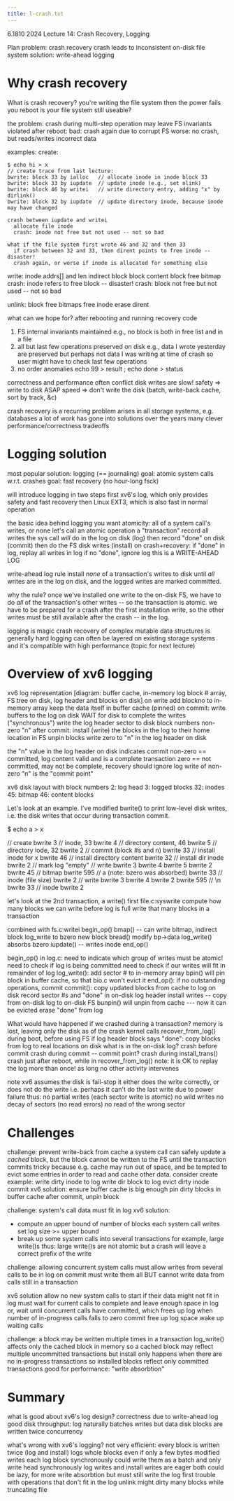 ```yaml
---
title: l-crash.txt
---
```

6.1810 2024 Lecture 14: Crash Recovery, Logging

Plan
  problem: crash recovery
    crash leads to inconsistent on-disk file system
  solution:
    write-ahead logging

# Why crash recovery

What is crash recovery?
  you're writing the file system
  then the power fails
  you reboot
  is your file system still useable?

the problem:
  crash during multi-step operation
  may leave FS invariants violated
  after reboot:
    bad: crash again due to corrupt FS
    worse: no crash, but reads/writes incorrect data

examples:
  create:
  
    $ echo hi > x
    // create trace from last lecture:
    bwrite: block 33 by ialloc   // allocate inode in inode block 33
    bwrite: block 33 by iupdate  // update inode (e.g., set nlink)
    bwrite: block 46 by writei   // write directory entry, adding "x" by dirlink()
    bwrite: block 32 by iupdate  // update directory inode, because inode may have changed

    crash between iupdate and writei
      allocate file inode
      crash: inode not free but not used -- not so bad

    what if the file system first wrote 46 and 32 and then 33
      if crash between 32 and 33, then dirent points to free inode -- disaster!
      crash again, or worse if inode is allocated for something else

  write:
    inode addrs[] and len
    indirect block
    block content
    block free bitmap
    crash: inode refers to free block -- disaster!
    crash: block not free but not used -- not so bad
    
  unlink:
    block free bitmaps
    free inode
    erase dirent

what can we hope for?
  after rebooting and running recovery code
  1. FS internal invariants maintained
     e.g., no block is both in free list and in a file
  2. all but last few operations preserved on disk
     e.g., data I wrote yesterday are preserved
     but perhaps not data I was writing at time of crash
     so user might have to check last few operations
  3. no order anomalies
     echo 99 > result ; echo done > status

correctness and performance often conflict
  disk writes are slow!
  safety => write to disk ASAP
  speed => don't write the disk (batch, write-back cache, sort by track, &c)

crash recovery is a recurring problem
  arises in all storage systems, e.g. databases
  a lot of work has gone into solutions over the years
  many clever performance/correctness tradeoffs

# Logging solution

most popular solution: logging (== journaling)
  goal: atomic system calls w.r.t. crashes
  goal: fast recovery (no hour-long fsck)

will introduce logging in two steps
  first xv6's log, which only provides safety and fast recovery
  then Linux EXT3, which is also fast in normal operation

the basic idea behind logging
  you want atomicity: all of a system call's writes, or none
    let's call an atomic operation a "transaction"
  record all writes the sys call *will* do in the log on disk (log)
  then record "done" on disk (commit)
  then do the FS disk writes  (install)
  on crash+recovery:
    if "done" in log, replay all writes in log
    if no "done", ignore log
  this is a WRITE-AHEAD LOG

write-ahead log rule
  install *none* of a transaction's writes to disk
  until *all* writes are in the log on disk,
  and the logged writes are marked committed.

why the rule?
  once we've installed one write to the on-disk FS,
  we have to do *all* of the transaction's other
  writes -- so the transaction is atomic. we have
  to be prepared for a crash after the first installation
  write, so the other writes must be still available
  after the crash -- in the log.

logging is magic
  crash recovery of complex mutable data structures is generally hard
  logging can often be layered on existing storage systems
  and it's compatible with high performance (topic for next lecture)

# Overview of xv6 logging

xv6 log representation
  [diagram: buffer cache, in-memory log block # array,
            FS tree on disk, log header and blocks on disk]
  on write add blockno to in-memory array
  keep the data itself in buffer cache (pinned)
  on commit:
    write buffers to the log on disk
    WAIT for disk to complete the writes ("synchronous")
    write the log header sector to disk
      block numbers
      non-zero "n"
  after commit:
    install (write) the blocks in the log to their home location in FS
    unpin blocks
    write zero to "n" in the log header on disk

the "n" value in the log header on disk indicates commit
  non-zero == committed, log content valid and is a complete transaction
  zero == not committed, may not be complete, recovery should ignore log
  write of non-zero "n" is the "commit point"
  
xv6 disk layout with block numbers
   2: log head
   3: logged blocks
  32: inodes
  45: bitmap
  46: content blocks

Let's look at an example.
  I've modified bwrite() to print low-level disk writes,
  i.e. the disk writes that occur during transaction commit.

  $ echo a > x
  
  // create
  bwrite 3    // inode, 33
  bwrite 4    // directory content, 46
  bwrite 5    // directory iode, 32
  bwrite 2    // commit (block #s and n)
  bwrite 33   // install inode for x
  bwrite 46   // install directory content
  bwrite 32   // install dir inode
  bwrite 2    // mark log "empty"
  // write
  bwrite 3
  bwrite 4
  bwrite 5
  bwrite 2
  bwrite 45   // bitmap
  bwrite 595  // a  (note: bzero was absorbed)
  bwrite 33   // inode (file size)
  bwrite 2
  // write
  bwrite 3
  bwrite 4
  bwrite 2
  bwrite 595  // \n
  bwrite 33   // inode
  bwrite 2

let's look at the 2nd transaction, a write()
  first file.c:syswrite 
    compute how many blocks we can write before log is full
    write that many blocks in a transaction

  combined with fs.c:writei
    begin_op()
      bmap() -- can write bitmap, indirect block
        log_write to bzero new block
      bread()
      modify bp->data
      log_write()
        absorbs bzero
      iupdate() -- writes inode
    end_op()

  begin_op() in log.c:
    need to indicate which group of writes must be atomic!
    need to check if log is being committed
    need to check if our writes will fit in remainder of log
  log_write():
    add sector # to in-memory array
    bpin() will pin block in buffer cache, so that bio.c won't evict it
  end_op():
    if no outstanding operations, commit
  commit():
    copy updated blocks from cache to log on disk
    record sector #s and "done" in on-disk log header
    install writes -- copy from on-disk log to on-disk FS
      bunpin() will unpin from cache --- now it can be evicted
    erase "done" from log

What would have happened if we crashed during a transaction?
  memory is lost, leaving only the disk as of the crash
  kernel calls recover_from_log() during boot, before using FS
    if log header block says "done":
      copy blocks from log to real locations on disk
  what is in the on-disk log?
    crash before commit
    crash during commit -- commit point?
    crash during install_trans()
    crash just after reboot, while in recover_from_log()
  note: it is OK to replay the log more than once!
    as long no other activity intervenes

note xv6 assumes the disk is fail-stop
  it either does the write correctly, or does not do the write
    i.e. perhaps it can't do the last write due to power failure
  thus:
    no partial writes (each sector write is atomic)
    no wild writes
    no decay of sectors (no read errors)
    no read of the wrong sector

# Challenges
  
challenge: prevent write-back from cache
  a system call can safely update a *cached* block,
    but the block cannot be written to the FS
    until the transaction commits
  tricky because e.g. cache may run out of space,
    and be tempted to evict some entries in order
    to read and cache other data.
  consider create example:
    write dirty inode to log
    write dir block to log
    evict dirty inode
    commit
  xv6 solution:
    ensure buffer cache is big enough
    pin dirty blocks in buffer cache
    after commit, unpin block
  
challenge: system's call data must fit in log
  xv6 solution:
  - compute an upper bound of number of blocks each system call writes
    set log size >= upper bound
  - break up some system calls into several transactions
    for example, large write()s
    thus: large write()s are not atomic
      but a crash will leave a correct prefix of the write
	
challenge: allowing concurrent system calls
  must allow writes from several calls to be in log
  on commit must write them all
  BUT cannot write data from calls still in a transaction

xv6 solution
  allow no new system calls to start if their data might not fit in log
    must wait for current calls to complete and leave enough space in log
    or, wait until concurrent calls have committed, which frees up log
  when number of in-progress calls falls to zero
    commit
    free up log space
    wake up waiting calls

challenge: a block may be written multiple times in a transaction
  log_write() affects only the cached block in memory
  so a cached block may reflect multiple uncommitted transactions
  but install only happens when there are no in-progress transactions
    so installed blocks reflect only committed transactions
  good for performance: "write absorbtion"

# Summary

what is good about xv6's log design?
  correctness due to write-ahead log
  good disk throughput: log naturally batches writes
    but data disk blocks are written twice
  concurrency
  
what's wrong with xv6's logging?
  not very efficient:
    every block is written twice (log and install)
    logs whole blocks even if only a few bytes modified
    writes each log block synchronously
      could write them as a batch and only write head synchronously 
    log writes and install writes are eager
      both could be lazy, for more write absorbtion
      but must still write the log first
  trouble with operations that don't fit in the log
    unlink might dirty many blocks while truncating file
